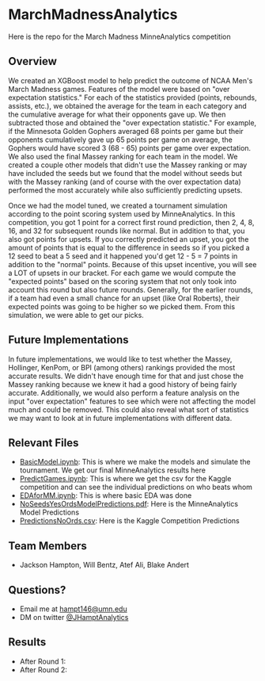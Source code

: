 # MarchMadnessAnalytics

Here is the repo for the March Madness MinneAnalytics competition

## Overview

We created an XGBoost model to help predict the outcome of NCAA Men's March Madness games. Features of the model were based on "over expectation statistics." For each of the statistics provided (points, rebounds, assists, etc.), we obtained the average for the team in each category and the cumulative average for what their opponents gave up. We then subtracted those and obtained the "over expectation statistic." For example, if the Minnesota Golden Gophers averaged 68 points per game but their opponents cumulatively gave up 65 points per game on average, the Gophers would have scored 3 (68 - 65) points per game over expectation. We also used the final Massey ranking for each team in the model. We created a couple other models that didn't use the Massey ranking or may have included the seeds but we found that the model without seeds but with the Massey ranking (and of course with the over expectation data) performed the most accurately while also sufficiently predicting upsets. 

Once we had the model tuned, we created a tournament simulation according to the point scoring system used by MinneAnalytics. In this competition, you got 1 point for a correct first round prediction, then 2, 4, 8, 16, and 32 for subsequent rounds like normal. But in addition to that, you also got points for upsets. If you correctly predicted an upset, you got the amount of points that is equal to the difference in seeds so if you picked a 12 seed to beat a 5 seed and it happened you'd get 12 - 5 = 7 points in addition to the "normal" points. Because of this upset incentive, you will see a LOT of upsets in our bracket. For each game we would compute the "expected points" based on the scoring system that not only took into account this round but also future rounds. Generally, for the earlier rounds, if a team had even a small chance for an upset (like Oral Roberts), their expected points was going to be higher so we picked them. From this simulation, we were able to get our picks.

## Future Implementations

In future implementations, we would like to test whether the Massey, Hollinger, KenPom, or BPI (among others) rankings provided the most accurate results. We didn't have enough time for that and just chose the Massey ranking because we knew it had a good history of being fairly accurate. 
Additionally, we would also perform a feature analysis on the input "over expectation" features to see which were not affecting the model much and could be removed. This could also reveal what sort of statistics we may want to look at in future implementations with different data.

## Relevant Files

* [BasicModel.ipynb](https://github.com/JCHampton/MarchMadnessAnalytics/blob/main/MarchMadness/BasicModel.ipynb): This is where we make the models and simulate the tournament. We get our final MinneAnalytics results here
* [PredictGames.ipynb](https://github.com/JCHampton/MarchMadnessAnalytics/blob/main/MarchMadness/PredictGames.ipynb): This is where we get the csv for the Kaggle competition and can see the individual predictions on who beats whom
* [EDAforMM.ipynb](https://github.com/JCHampton/MarchMadnessAnalytics/blob/main/MarchMadness/EDAforMM.ipynb): This is where basic EDA was done
* [NoSeedsYesOrdsModelPredictions.pdf](https://github.com/JCHampton/MarchMadnessAnalytics/blob/main/MarchMadness/NoSeedsYesOrdsModelPredictions.pdf): Here is the MinneAnalytics Model Predictions
* [PredictionsNoOrds.csv](https://github.com/JCHampton/MarchMadnessAnalytics/blob/main/MarchMadness/PredictionsNoOrds.csv): Here is the Kaggle Competition Predictions

## Team Members
* Jackson Hampton, Will Bentz, Atef Ali, Blake Andert

## Questions?
* Email me at hampt146@umn.edu 
* DM on twitter [@JHamptAnalytics](https://twitter.com/JHamptAnalytics)

## Results
* After Round 1: 
* After Round 2:
